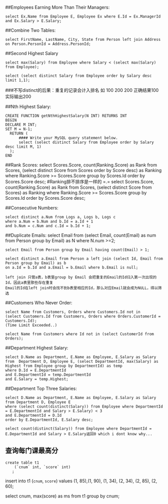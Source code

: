 ##Employees Earning More Than Their Managers:

    select Ex.Name from Employee E, Employee Ex where E.Id = Ex.ManagerId and Ex.Salary > E.Salary;

##Combine Two Tables:

    select FirstName, LastName, City, State from Person left join Address on Person.PersonId = Address.PersonId;

##Second Highest Salary

    select max(Salary) from Employee where Salary < (select max(Salary) from Employee);

    select (select distinct Salary from Employee order by Salary desc limit 1,1);

###不写distinct的后果：重复的记录会计入排名 如 100 200 200 正确结果100 实际输出200

##Nth Highest Salary:

    CREATE FUNCTION getNthHighestSalary(N INT) RETURNS INT
    BEGIN
    DECLARE M INT;
    SET M = N-1;
      RETURN (
          #### Write your MySQL query statement below.
          select (select distinct Salary from Employee order by Salary desc limit M, 1)
      );
    END

##Rank Scores: 
    select Scores.Score, count(Ranking.Score) as Rank 
    from Scores, (select distinct Score from Scores order by Score desc) as Ranking 
    where Ranking.Score >= Scores.Score  group by Scores.Id order by Scores.Score desc;
    #Ranking排不排序是一样的 =.=
    select Scores.Score, count(Ranking.Score) as Rank 
    from Scores, (select distinct Score from Scores) as Ranking 
    where Ranking.Score >= Scores.Score  group by Scores.Id order by Scores.Score desc;


##Consecutive Numbers:

    select distinct a.Num from Logs a, Logs b, Logs c 
    where a.Num = b.Num and b.Id = a.Id + 1 
    and b.Num = c.Num and c.Id = b.Id + 1;

##Duplicate Emails:
    select Email from (select Email, count(Email) as num from Person group by Email) as N where N.num >=2;

    select Email from Person group by Email having count(Email) > 1;

    select distinct a.Email from Person a left join (select Id, Email from Person group by Email) as b
    on a.Id = b.Id and a.Email = b.Email where b.Email is null; 

    left join 只管a表，b表里group by Email 会把重复的Email的Id归入第一次出现的Id，因此a表里那些存在重复
    Email的Id在left join时会找不到b表里相应的Id，那么对应Email就会成为NULL，得以筛选


##Customers Who Never Order:

    select Name from Customers, Orders where Customers.Id not in 
    (select Customers.Id from Customers, Orders where Orders.CustomerId = Customers.Id);
    (Time Limit Exceeded..)

    select Name from Customers where Id not in (select CustomerId from Orders);

##Department Highest Salary:

    select D.Name as Department, E.Name as Employee, E.Salary as Salary
    from  Department D, Employee E, (select DepartmentId, max(Salary) as Highest from Employee group by DepartmentId) as temp
    where D.Id = E.DepartmentId
    and E.DepartmentId = temp.DepartmentId
    and E.Salary = temp.Highest;
    

##Department Top Three Salaries:

    select D.Name as Department, E.Name as Employee, E.Salary as Salary
    from Department D, Employee E 
    where (select count(distinct(Salary)) from Employee where DepartmentId = E.DepartmentId and Salary > E.Salary) < 3
    and E.DepartmentId = D.Id
    order by E.DepartmentId, E.Salary desc;

    select count(distinct(Salary)) from Employee where DepartmentId = E.DepartmentId and Salary > E.Salary返回0 which i dont know why...

## 查询每门课最高分

	create table t1
		(`cnum` int, `score` int)
       ;
       
insert into t1
(`cnum`, `score`)
values
(1, 85),(1, 90), (1, 34), (2, 34), (2, 85), (2, 60);


select cnum, max(score) as ms from t1 group by cnum;
